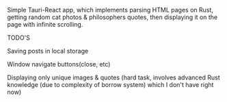 Simple Tauri-React app, which implements parsing HTML pages on Rust, getting random cat photos & philosophers quotes, then displaying it on the page with infinite scrolling.

TODO'S 

Saving posts in local storage 

Window navigate buttons(close, etc)

Displaying only unique images & quotes (hard task, involves advanced Rust knowledge (due to complexity of borrow system) which I don't have right now)

